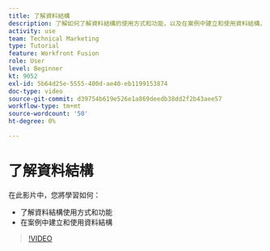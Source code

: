 ```yaml
---
title: 了解資料結構
description: 了解如何了解資料結構的使用方式和功能，以及在案例中建立和使用資料結構，全部在 [!DNL Adobe Workfront Fusion].
activity: use
team: Technical Marketing
type: Tutorial
feature: Workfront Fusion
role: User
level: Beginner
kt: 9052
exl-id: 5b64d25e-5555-400d-ae40-eb1199153874
doc-type: video
source-git-commit: d39754b619e526e1a869deedb38dd2f2b43aee57
workflow-type: tm+mt
source-wordcount: '50'
ht-degree: 0%

---
```


# 了解資料結構

在此影片中，您將學習如何：

* 了解資料結構使用方式和功能
* 在案例中建立和使用資料結構

>[!VIDEO](https://video.tv.adobe.com/v/335293/?quality=12)
